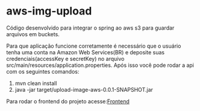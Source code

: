 # aws-img-upload
Código desenvolvido para integrar o spring ao aws s3 para guardar arquivos em buckets.

Para que aplicação funcione corretamente é necessário que o usuário tenha uma conta na Amazon Web Services(BR) e
deposite suas credenciais(accessKey e secretKey) no arquivo src/main/resources/application.properties.
Após isso você pode rodar a api com os seguintes comandos:
1. mvn clean install
2. java -jar target/upload-image-aws-0.0.1-SNAPSHOT.jar

Para rodar o frontend do projeto acesse:[Frontend](src/main/aws-img-upload-frontend)

